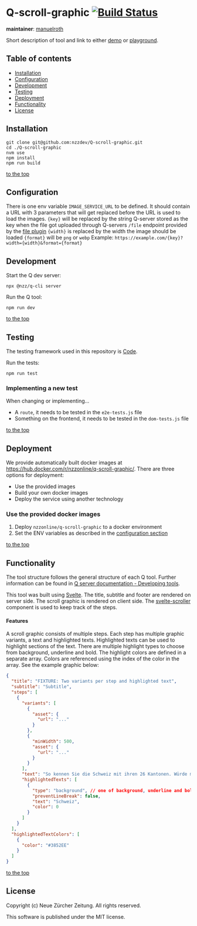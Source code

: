 # Q-scroll-graphic [![Build Status](https://travis-ci.com/nzzdev/Q-scroll-graphic.svg?branch=dev)](https://travis-ci.com/nzzdev/Q-scroll-graphic)

**maintainer**: [manuelroth](https://github.com/manuelroth)

Short description of tool and link to either [demo](https://editor.q.tools/) or [playground](https://q-playground.st.nzz.ch).

## Table of contents

- [Installation](#installation)
- [Configuration](#configuration)
- [Development](#development)
- [Testing](#testing)
- [Deployment](#deployment)
- [Functionality](#functionality)
- [License](#license)

## Installation

```
git clone git@github.com:nzzdev/Q-scroll-graphic.git
cd ./Q-scroll-graphic
nvm use
npm install
npm run build
```

[to the top](#table-of-contents)

## Configuration

There is one env variable `IMAGE_SERVICE_URL` to be defined. It should contain a URL with 3 parameters that will get replaced before the URL is used to load the images.
`{key}` will be replaced by the string Q-server stored as the key when the file got uploaded through Q-servers `/file` endpoint provided by the [file plugin](https://github.com/nzzdev/Q-server/blob/dev/plugins/file/index.js)
`{width}` is replaced by the width the image should be loaded
`{format}` will be `png` or `webp`
Example: `https://example.com/{key}?width={width}&format={format}`

## Development

Start the Q dev server:

```
npx @nzz/q-cli server
```

Run the Q tool:

```
npm run dev
```

[to the top](#table-of-contents)

## Testing

The testing framework used in this repository is [Code](https://github.com/hapijs/code).

Run the tests:

```
npm run test
```

### Implementing a new test

When changing or implementing...

- A `route`, it needs to be tested in the `e2e-tests.js` file
- Something on the frontend, it needs to be tested in the `dom-tests.js` file

[to the top](#table-of-contents)

## Deployment

We provide automatically built docker images at https://hub.docker.com/r/nzzonline/q-scroll-graphic/.
There are three options for deployment:

- Use the provided images
- Build your own docker images
- Deploy the service using another technology

### Use the provided docker images

1. Deploy `nzzonline/q-scroll-graphic` to a docker environment
2. Set the ENV variables as described in the [configuration section](#configuration)

[to the top](#table-of-contents)

## Functionality

The tool structure follows the general structure of each Q tool. Further information can be found in [Q server documentation - Developing tools](https://nzzdev.github.io/Q-server/developing-tools.html).

This tool was built using [Svelte](https://svelte.dev/). The title, subtitle and footer are rendered on server side. The scroll graphic is rendered on client side. The [svelte-scroller](https://github.com/sveltejs/svelte-scroller) component is used to keep track of the steps.

#### Features

A scroll graphic consists of multiple steps. Each step has multiple graphic variants, a text and highlighted texts. Highlighted texts can be used to highlight sections of the text. There are multiple highlight types to choose from background, underline and bold. The highlight colors are defined in a separate array. Colors are referenced using the index of the color in the array. See the example graphic below:

```json
{
  "title": "FIXTURE: Two variants per step and highlighted text",
  "subtitle": "Subtitle",
  "steps": [
    {
      "variants": [
        {
          "asset": {
            "url": "..."
          }
        },
        {
          "minWidth": 500,
          "asset": {
            "url": "..."
          }
        }
      ],
      "text": "So kennen Sie die Schweiz mit ihren 26 Kantonen. Würde man die Grenzen jedoch anhand von Facebook-Freundschaften neu ziehen, ergäbe sich, je nach Kanton, ein ganz anderes Bild.",
      "highlightedTexts": [
        {
          "type": "background", // one of background, underline and bold
          "preventLineBreak": false,
          "text": "Schweiz",
          "color": 0
        }
      ]
    }
  ],
  "highlightedTextColors": [
    {
      "color": "#3852EE"
    }
  ]
}
```

[to the top](#table-of-contents)

## License

Copyright (c) Neue Zürcher Zeitung. All rights reserved.

This software is published under the MIT license.
